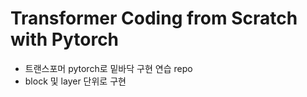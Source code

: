 # Transformer Coding from Scratch with Pytorch
- 트랜스포머 pytorch로 밑바닥 구현 연습 repo
- block 및 layer 단위로 구현